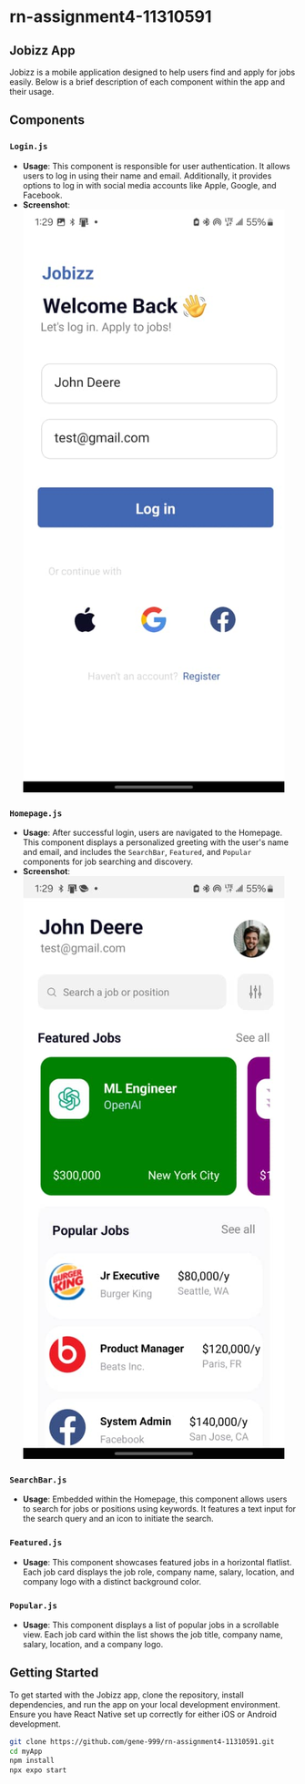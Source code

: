 # rn-assignment4-11310591

## Jobizz App

Jobizz is a mobile application designed to help users find and apply for jobs easily. Below is a brief description of each component within the app and their usage.

## Components

### `Login.js`

- **Usage**: This component is responsible for user authentication. It allows users to log in using their name and email. Additionally, it provides options to log in with social media accounts like Apple, Google, and Facebook.
- **Screenshot**: ![Login Screen](/MyApp/images/ScreenShot_2.jpg)

### `Homepage.js`

- **Usage**: After successful login, users are navigated to the Homepage. This component displays a personalized greeting with the user's name and email, and includes the `SearchBar`, `Featured`, and `Popular` components for job searching and discovery.
- **Screenshot**: ![Homepage](/MyApp/images/ScreenShot_1.jpg)

### `SearchBar.js`

- **Usage**: Embedded within the Homepage, this component allows users to search for jobs or positions using keywords. It features a text input for the search query and an icon to initiate the search.

### `Featured.js`

- **Usage**: This component showcases featured jobs in a horizontal flatlist. Each job card displays the job role, company name, salary, location, and company logo with a distinct background color.

### `Popular.js`

- **Usage**: This component displays a list of popular jobs in a scrollable view. Each job card within the list shows the job title, company name, salary, location, and a company logo.

## Getting Started

To get started with the Jobizz app, clone the repository, install dependencies, and run the app on your local development environment. Ensure you have React Native set up correctly for either iOS or Android development.

```bash
git clone https://github.com/gene-999/rn-assignment4-11310591.git
cd myApp
npm install
npx expo start
